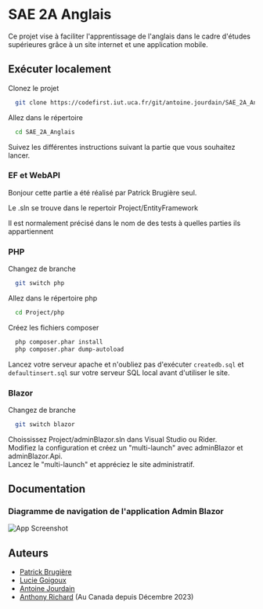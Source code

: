 
# SAE 2A Anglais

Ce projet vise à faciliter l'apprentissage de l'anglais dans le cadre d'études supérieures grâce à un site internet et une application mobile.

## Exécuter localement

Clonez le projet

```bash
  git clone https://codefirst.iut.uca.fr/git/antoine.jourdain/SAE_2A_Anglais.git
```

Allez dans le répertoire

```bash
  cd SAE_2A_Anglais
```

Suivez les différentes instructions suivant la partie que vous souhaitez lancer.

### EF et WebAPI

Bonjour cette partie a été réalisé par Patrick Brugière seul.

Le .sln se trouve dans le repertoir Project/EntityFramework 

Il est normalement précisé dans le nom de des tests à quelles parties ils appartiennent



### PHP

Changez de branche

```bash
  git switch php
```

Allez dans le répertoire php

```bash
  cd Project/php
```

Créez les fichiers composer

```bash
  php composer.phar install
  php composer.phar dump-autoload
```

Lancez votre serveur apache et n'oubliez pas d'exécuter  ```createdb.sql``` et ```defaultinsert.sql``` sur votre serveur SQL local avant d'utiliser le site.

### Blazor

Changez de branche

```bash
  git switch blazor
```

Choississez Project/adminBlazor.sln dans Visual Studio ou Rider.\
Modifiez la configuration et créez un "multi-launch" avec adminBlazor et adminBlazor.Api.\
Lancez le "multi-launch" et appréciez le site administratif.

## Documentation
### Diagramme de navigation de l'application Admin Blazor

![App Screenshot](https://cdn.discordapp.com/attachments/1150763562046861332/1198696860773265428/navigation.jpeg?ex=65bfd872&is=65ad6372&hm=44dcbc9e42872be5f68f30b452e9b43f1f5e28ec8af71e4fa8715380e5074290&)

## Auteurs

- [Patrick Brugière](https://codefirst.iut.uca.fr/git/patrick.brugiere)
- [Lucie Goigoux](https://codefirst.iut.uca.fr/git/lucie.goigoux2)
- [Antoine Jourdain](https://codefirst.iut.uca.fr/git/antoine.jourdain)
- [Anthony Richard](https://codefirst.iut.uca.fr/git/anthony.richard) (Au Canada depuis Décembre 2023)